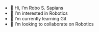- 👋 Hi, I’m Robo S. Sapians
- 👀 I’m interested in Robotics
- 🌱 I’m currently learning Git
- 💞️ I’m looking to collaborate on Robotics

<!---
vnitipan-psu/vnitipan-psu is a ✨ special ✨ repository because its `README.md` (this file) appears on your GitHub profile.
You can click the Preview link to take a look at your changes.
--->
